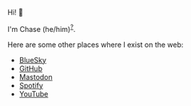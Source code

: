 Hi! 👋

I'm Chase (he/him)<sup>[?](https://pronouns.org/what-and-why)</sup>.

Here are some other places where I exist on the web:

- <a href="https://www.bsky.app/profile/clm.dev"><i class="fa-brands fa-bluesky"></i> BlueSky</a>
- <a href="https://www.github.com/clmay"><i class="fa-brands fa-github"></i> GitHub</a>
- <a href="https://www.mastodon.social/@clm"><i class="fa-brands fa-mastodon"></i> Mastodon</a>
- <a href="https://open.spotify.com/user/chaseloganmay"><i class="fa-brands fa-spotify"></i> Spotify</a>
- <a href=" https://www.youtube.com/@clm541"><i class="fa-brands fa-youtube"></i> YouTube</a>

<!-- Load icons -->
<link rel="stylesheet" href="https://cdnjs.cloudflare.com/ajax/libs/font-awesome/6.7.2/css/brands.min.css">
